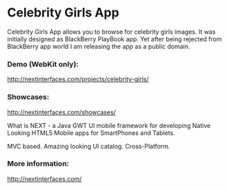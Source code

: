 Celebrity Girls App
====

Celebrity Girls App allows you to browse for celebrity girls images. It was initially designed as BlackBerry PlayBook app. Yet after being rejected from BlackBerry app world I am releasing the app as a public domain.

### Demo (WebKit only):
http://nextinterfaces.com/projects/celebrity-girls/

### Showcases:
http://nextinterfaces.com/showcases/

What is NEXT - a Java GWT UI mobile framework for developing Native Looking HTML5 Mobile apps for SmartPhones and Tablets. 

MVC based. Amazing looking UI catalog. Cross-Platform.

### More information:
http://nextinterfaces.com/